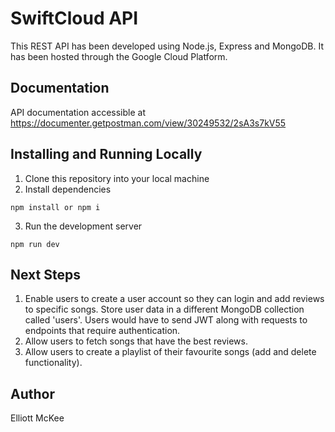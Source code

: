 # SwiftCloud API
This REST API has been developed using Node.js, Express and MongoDB. It has been hosted through the Google Cloud Platform.  

## Documentation
API documentation accessible at https://documenter.getpostman.com/view/30249532/2sA3s7kV55

## Installing and Running Locally
1. Clone this repository into your local machine
2. Install dependencies 

`npm install or npm i`

3. Run the development server

`npm run dev`

## Next Steps
1. Enable users to create a user account so they can login and add reviews to specific songs. Store user data in a different MongoDB collection called 'users'. Users would have to send JWT along with requests to endpoints that require authentication. 
2. Allow users to fetch songs that have the best reviews.
3. Allow users to create a playlist of their favourite songs (add and delete functionality).

## Author
Elliott McKee
